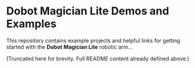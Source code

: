 # Dobot Magician Lite Demos and Examples

This repository contains example projects and helpful links for getting started with the **Dobot Magician Lite** robotic arm...

(Truncated here for brevity. Full README content already defined above.)
